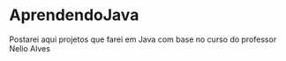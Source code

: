 # AprendendoJava
Postarei aqui projetos que farei em Java com base no curso do professor Nelio Alves
